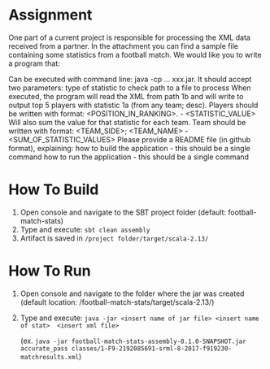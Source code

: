 # Assignment

One part of a current project is responsible for processing the XML data received from a partner. In the attachment you can find a sample file containing some statistics from a football match. We would like you to write a program that:

Can be executed with command line: java -cp ... xxx.jar. It should accept two parameters:
type of statistic to check
path to a file to process
When executed, the program will read the XML from path 1b and will write to output top 5 players with statistic 1a (from any team; desc). Players should be written with format: <POSITION_IN_RANKING>. <FIRST NAME> <LAST NAME> - <STATISTIC_VALUE>
Will also sum the value for that statistic for each team. Team should be written with format: <TEAM_SIDE>; <TEAM_NAME> - <SUM_OF_STATISTIC_VALUES>
Please provide a README file (in github format), explaining:
how to build the application - this should be a single command
how to run the application - this should be a single command

# How To Build
1. Open console and navigate to the SBT project folder (default: football-match-stats)
2. Type and execute: `sbt clean assembly`
3. Artifact is saved in `/project folder/target/scala-2.13/`

# How To Run
1. Open console and navigate to the folder where the jar was created (default location: /football-match-stats/target/scala-2.13/)
2. Type and execute: `java -jar <insert name of jar file> <insert name of stat>  <insert xml file>`

   (ex. `java -jar football-match-stats-assembly-0.1.0-SNAPSHOT.jar accurate_pass classes/1-F9-2192085691-srml-8-2017-f919230-matchresults.xml`)
